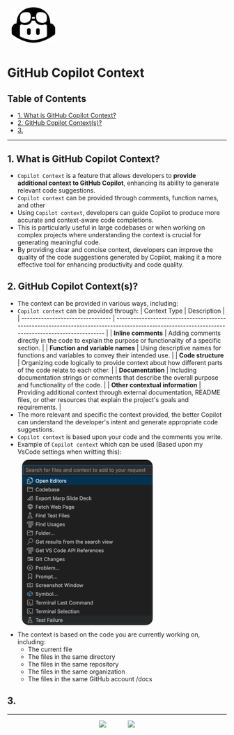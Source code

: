<img src="../../resources/images/logos/logos_copilot.svg" style="border-radius: 25px; padding: 10px; width:100px"/>


<!-- omit in toc -->
# GitHub Copilot Context

<!-- omit in toc -->
## Table of Contents

- [1. What is GitHub Copilot Context?](#1-what-is-github-copilot-context)
- [2. GitHub Copilot Context(s)?](#2-github-copilot-contexts)
- [3.](#3)


---

## 1. What is GitHub Copilot Context?

- `Copilot Context` is a feature that allows developers to **provide additional context to GitHub Copilot**, enhancing its ability to generate relevant code suggestions. 
- `Copilot context` can be provided through comments, function names, and other 
- Using `Copilot context`, developers can guide Copilot to produce more accurate and context-aware code completions.
- This is particularly useful in large codebases or when working on complex projects where understanding the context is crucial for generating meaningful code.
- By providing clear and concise context, developers can improve the quality of the code suggestions generated by Copilot, making it a more effective tool for enhancing productivity and code quality.

## 2. GitHub Copilot Context(s)?

- The context can be provided in various ways, including:
- `Copilot context` can be provided through:
  | Context Type                     | Description                                                                                                                                      |
  | -------------------------------- | ------------------------------------------------------------------------------------------------------------------------------------------------ |
  | **Inline comments**              | Adding comments directly in the code to explain the purpose or functionality of a specific section.                                              |
  | **Function and variable names**  | Using descriptive names for functions and variables to convey their intended use.                                                                |
  | **Code structure**               | Organizing code logically to provide context about how different parts of the code relate to each other.                                         |
  | **Documentation**                | Including documentation strings or comments that describe the overall purpose and functionality of the code.                                     |
  | **Other contextual information** | Providing additional context through external documentation, README files, or other resources that explain the project's goals and requirements. |
- The more relevant and specific the context provided, the better Copilot can understand the developer's intent and generate appropriate code suggestions.
- `Copilot context` is based upon your code and the comments you write.
- Example of `Copilot context` which can be used (Based upon my VsCode settings when writting this):
  <img src="/resources/images/copilot/copilot_context_list.png" style="border-radius: 25px; padding: 10px; width:300px"/>
- The context is based on the code you are currently working on, including:
  - The current file
  - The files in the same directory
  - The files in the same repository
  - The files in the same organization
  - The files in the same GitHub account
/docs
## 3. 

---

<!--NAVIGATION_START -->
<div style="text-align: center">

[![](https://img.shields.io/badge/02--copilot--kickstart.md-Prev-red?style=for-the-badge&&labelColor=197935)](./02-copilot-kickstart.md) &emsp;&emsp;&emsp; [![](https://img.shields.io/badge/Next-TOC.md-197935?style=for-the-badge&labelColor=red&width=300)](./TOC.md)</div>
